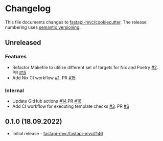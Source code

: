 # Changelog

This file documents changes to [fastapi-mvc/cookiecutter](https://github.com/fastapi-mvc/cookiecutter). The release numbering uses [semantic versioning](http://semver.org).

## Unreleased

### Features

* Refactor Makefile to utilize different set of targets for Nix and Poetry [#2](https://github.com/fastapi-mvc/cookiecutter/issues/2). PR [#15](https://github.com/fastapi-mvc/cookiecutter/pull/15)
* Add Nix CI workflow [#1](https://github.com/fastapi-mvc/cookiecutter/issues/1). PR [#15](https://github.com/fastapi-mvc/cookiecutter/pull/15)

### Internal

* Update GitHub actions [#14](https://github.com/fastapi-mvc/cookiecutter/issues/14).PR [#16](https://github.com/fastapi-mvc/cookiecutter/pull/16)
* Add CI workflow for executing template checks [#3](https://github.com/fastapi-mvc/cookiecutter/issues/3). PR [#6](https://github.com/fastapi-mvc/cookiecutter/pull/6)

## 0.1.0 (18.09.2022)

* Initial release - [fastapi-mvc/fastapi-mvc#146](https://github.com/fastapi-mvc/fastapi-mvc/issues/146)
